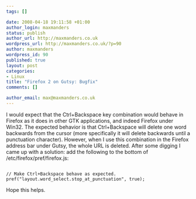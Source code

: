```yaml
--- 
tags: []

date: 2008-04-18 19:11:58 +01:00
author_login: maxmanders
status: publish
author_url: http://maxmanders.co.uk
wordpress_url: http://maxmanders.co.uk/?p=90
author: maxmanders
wordpress_id: 90
published: true
layout: post
categories: 
- Linux
title: "Firefox 2 on Gutsy: Bugfix"
comments: []

author_email: max@maxmanders.co.uk
---
```

I would expect that the Ctrl+Backspace key combination would behave in Firefox as it does in other GTK applications, and indeed Firefox under Win32.  The expected behavior is that Ctrl+Backspace will delete one word backwards from the cursor (more specifically it will delete backwards until a punctuation character).  However, when I use this combination in the Firefox address bar under Gutsy, the whole  URL is deleted.  After some digging I came up with a solution: add the following to the bottom of /etc/firefox/pref/firefox.js:

<pre><code>
// Make Ctrl+Backspace behave as expected.
pref("layout.word_select.stop_at_punctuation", true);</code></pre>
Hope this helps.

